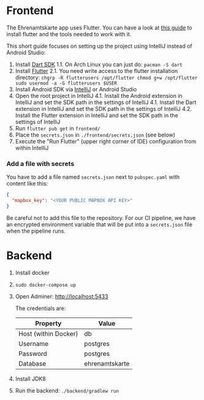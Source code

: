 # Frontend

The Ehrenamtskarte app uses Flutter. You can have a look at [this guide](https://flutter.dev/docs/get-started/install) to install flutter and the tools needed to work with it.

This short guide focuses on setting up the project using IntelliJ instead of Android Studio:
1. Install [Dart SDK](https://dart.dev/get-dart)
   1.1. On Arch Linux you can just do: `pacman -S dart`
2. Install [Flutter](https://flutter.dev/docs/get-started/install/linux)
   2.1. You need write access to the flutter installation directory:
        ```
        chgrp -R flutterusers /opt/flutter
        chmod g+w /opt/flutter
        sudo usermod -a -G flutterusers $USER
        ```
3. Install Android SDK via [IntelliJ](https://www.jetbrains.com/help/idea/create-your-first-android-application.html#754fd) or Android Studio
4. Open the root project in IntelliJ
   4.1. Install the Android extension in IntelliJ and set the SDK path in the settings of IntelliJ
   4.1. Install the Dart extension in IntelliJ and set the SDK path in the settings of IntelliJ
   4.2. Install the Flutter extension in IntelliJ and set the SDK path in the settings of IntelliJ
5. Run `flutter pub get` in `frontend/`
7. Place the `secrets.json` in `./frontend/secrets.json` (see below)
6. Execute the "Run Flutter" (upper right corner of IDE) configuration from within IntelliJ

### Add a file with secrets

You have to add a file named `secrets.json` next to `pubspec.yaml` with content like this:
```json
{
  "mapbox_key": "<YOUR PUBLIC MAPBOX API KEY>"
}
```
Be careful not to add this file to the repository. For our CI pipeline, we have an encrypted environment variable that will be put into a `secrets.json` file when the pipeline runs.

# Backend

1. Install docker
2. `sudo docker-compose up`
3. Open Adminer: [http://localhost:5433](http://localhost:5433/?pgsql=db&username=postgres&db=ehrenamtskarte)

   The credentials are:

   |Property|Value|
   |---|---|
   |Host (within Docker)|db|
   |Username|postgres|
   |Password|postgres|
   |Database|ehrenamtskarte|
4. Install JDK8
5. Run the backend: `./backend/gradlew run`
